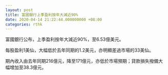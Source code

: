 ```yaml
---
layout: post
title: 富國銀行上季盈利按年大減近90%
date: 2020-04-14 21:22:44.000000000 +08:00
categories: rthk
---
```


富國銀行公布，上季盈利按年大減近90%，至6.53億美元。

每股盈利1美仙，大幅低於去年同期的1.2美元，亦明顯差過市場的33美仙。

期內收入由去年同期216億元，降至171億元，亦低於市場預期；貸款損失撥備大幅增加至38.3億元。
